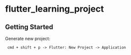 # flutter_learning_project

## Getting Started

Generate new project:
```
 cmd + shift + p -> Flutter: New Project -> Application
```